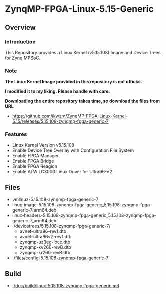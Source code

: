 ZynqMP-FPGA-Linux-5.15-Generic
====================================================================================

Overview
------------------------------------------------------------------------------------

### Introduction

This Repository provides a Linux Kernel (v5.15.108) Image and Device Trees for Zynq MPSoC.

### Note

**The Linux Kernel Image provided in this repository is not official.**

**I modified it to my liking. Please handle with care.**

**Downloading the entire repository takes time, so download the files from URL**

  * https://github.com/ikwzm/ZynqMP-FPGA-Linux-Kernel-5.15/releases/5.15.108-zynqmp-fpga-generic-7

### Features

  * Linux Kernel Version v5.15.108
  * Enable Device Tree Overlay with Configuration File System
  * Enable FPGA Manager
  * Enable FPGA Bridge
  * Enable FPGA Reagion
  * Enable ATWILC3000 Linux Driver for Ultra96-V2

Files
------------------------------------------------------------------------------------

* vmlinuz-5.15.108-zynqmp-fpga-generic-7
* linux-image-5.15.108-zynqmp-fpga-generic_5.15.108-zynqmp-fpga-generic-7_arm64.deb
* linux-headers-5.15.108-zynqmp-fpga-generic_5.15.108-zynqmp-fpga-generic-7_arm64.deb
* ./devicetrees/5.15.108-zynqmp-fpga-generic-7/
  + avnet-ultra96-rev1.dtb
  + avnet-ultra96v2-rev1.dtb
  + zynqmp-uz3eg-iocc.dtb
  + zynqmp-kv260-revB.dtb
  + zynqmp-kr260-revB.dtb
* [./files/config-5.15.108-zynqmp-fpga-generic-7](./files/config-5.15.108-zynqmp-fpga-generic-7)

Build
------------------------------------------------------------------------------------

* [./doc/build/linux-5.15.108-zynqmp-fpga-generic.md](./doc/build/linux-5.15.108-zynqmp-fpga-generic.md)
